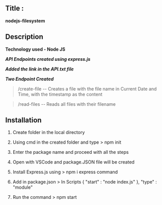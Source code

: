 ## Title :

**nodejs-filesystem**

## Description

**Technology used - Node JS**

**_API Endpoints created using express.js_**

**_Added the link in the API.txt file_**

**_Two Endpoint Created_**

> /create-file -- Creates a file with the file name in Current Date and Time, with the timestamp as the content

> /read-files -- Reads all files with their filename

## Installation

1. Create folder in the local directory

2. Using cmd in the created folder and type > npm init

3. Enter the package name and proceed with all the steps

4. Open with VSCode and package.JSON file will be created

5. Install Express.js using > npm i express command

6. Add in package.json > In Scripts { "start" : "node index.js" },  "type" : "module"  
 
7. Run the command > npm start
